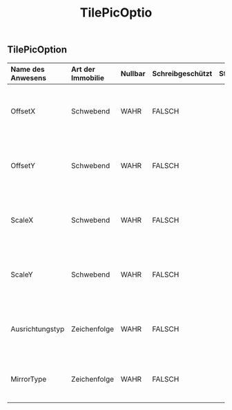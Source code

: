 ﻿---
title: TilePicOptio
second_title: Aspose.Cells Cloud Documen
type: docs
url: /de/specification/model/tilepicoption/
description: "Aspose.Cells Cloud-Modellspezifikation: TilePicOption. Bearbeiten Sie mühelos Excel und andere Tabellenkalkulationsdokumente mit Funktionen wie Öffnen, Generieren, Bearbeiten, Teilen, Zusammenführen, Vergleichen und Konvertieren"
weight: 50
---
## **TilePicOption**

 

| Name des Anwesens| Art der Immobilie| Nullbar| Schreibgeschützt| Standardwert| Beschreibung|
|:- |:- |:- |:- |:- |:- |
| OffsetX| Schwebend| WAHR| FALSCH|| Ruft den X-Offset für das Kacheln von Bildern ab oder legt diesen fest.|
| OffsetY| Schwebend| WAHR| FALSCH|| Ruft den Y-Versatz für die Kachelung des Bildes ab oder legt diesen fest.|
| ScaleX| Schwebend| WAHR| FALSCH|| Ruft den X-Maßstab für das Kachelbild ab oder legt diesen fest.|
| ScaleY| Schwebend| WAHR| FALSCH|| Ruft die Y-Skala für das Kacheln von Bildern ab oder legt diese fest.|
| Ausrichtungstyp| Zeichenfolge| WAHR| FALSCH|| Ruft die Ausrichtung für die Kachelung ab oder legt diese fest.|
| MirrorType| Zeichenfolge| WAHR| FALSCH|| Ruft den Spiegeltyp für die Kachelung ab oder legt diesen fest.|

